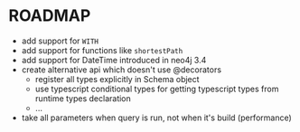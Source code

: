 # ROADMAP

* add support for ```WITH```
* add support for functions like ```shortestPath```
* add support for DateTime introduced in neo4j 3.4
* create alternative api which doesn't use @decorators
    * register all types explicitly in Schema object
    * use typescript conditional types for getting typescript types from runtime types declaration
    * ...
* take all parameters when query is run, not when it's build (performance)   